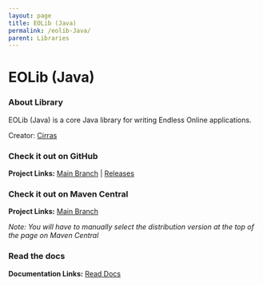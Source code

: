 ```yaml
---
layout: page
title: EOLib (Java)
permalink: /eolib-Java/
parent: Libraries
---
```


# EOLib (Java)

### About Library

EOLib (Java) is a core Java library for writing Endless Online applications.

Creator: [Cirras](https://github.com/Cirras)

### Check it out on GitHub

**Project Links:** [Main Branch](https://github.com/Cirras/eolib-java) | [Releases](https://github.com/Cirras/eolib-java/releases)

### Check it out on Maven Central

**Project Links:** [Main Branch](https://central.sonatype.com/artifact/dev.cirras/eolib)

*Note: You will have to manually select the distribution version at the top of the page on Maven Central*

### Read the docs

**Documentation Links:** [Read Docs](https://javadoc.io/doc/dev.cirras/eolib/)